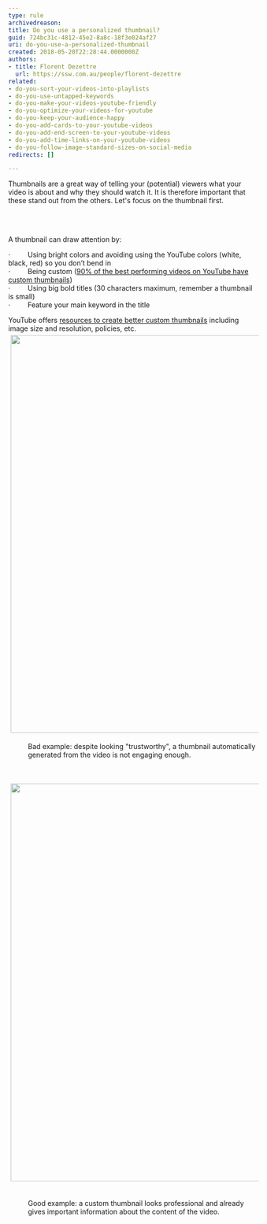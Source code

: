 ```yaml
---
type: rule
archivedreason: 
title: Do you use a personalized thumbnail?
guid: 724bc31c-4812-45e2-8a8c-18f3e024af27
uri: do-you-use-a-personalized-thumbnail
created: 2018-05-20T22:28:44.0000000Z
authors:
- title: Florent Dezettre
  url: https://ssw.com.au/people/florent-dezettre
related:
- do-you-sort-your-videos-into-playlists
- do-you-use-untapped-keywords
- do-you-make-your-videos-youtube-friendly
- do-you-optimize-your-videos-for-youtube
- do-you-keep-your-audience-happy
- do-you-add-cards-to-your-youtube-videos
- do-you-add-end-screen-to-your-youtube-videos
- do-you-add-time-links-on-your-youtube-videos
- do-you-follow-image-standard-sizes-on-social-media
redirects: []

---
```



<p>Thumbnails are a great way of telling your (potential) viewers what your video is about and why they should watch it. It is therefore important that these stand out from the others. Let's focus on the thumbnail first.<br></p>
<br><excerpt class='endintro'></excerpt><br>
<p>A thumbnail can draw attention by&#58;</p><p>·&#160;&#160;&#160;&#160;&#160;&#160;&#160;&#160; Using bright colors and avoiding using the YouTube colors (white, black, red) so you don’t bend in<br>·&#160;&#160;&#160;&#160;&#160;&#160;&#160;&#160; Being custom (<a href="https&#58;//creatoracademy.youtube.com/page/lesson/thumbnails#strategies-zippy-link-2">90% of the best performing videos on YouTube have custom thumbnails</a>)<br>·&#160;&#160;&#160;&#160;&#160;&#160;&#160;&#160; Using big bold titles (30 characters maximum, remember a thumbnail is small)<br>·&#160;&#160;&#160;&#160;&#160;&#160;&#160;&#160; Feature your main keyword in the title</p><p>YouTube offers <a href="https&#58;//support.google.com/youtube/answer/72431?hl=en">resources to create better custom thumbnails</a> including image size and resolution, policies, etc.<img src="/PublishingImages/thumbnail_bad.png" alt="" style="margin&#58;5px;width&#58;808px;" /></p><dd class="ssw15-rteElement-FigureBad">Bad example&#58; despite looking &quot;trustworthy&quot;, a thumbnail automatically generated from the video is not engaging enough.<br></dd><p><br></p><p><img src="/PublishingImages/thumbnail_good.png" alt="" style="margin&#58;5px;width&#58;808px;" />&#160;</p><dd class="ssw15-rteElement-FigureGood">Good example&#58; a custom thumbnail looks professional and already gives important information about the content of the video.<br></dd>


